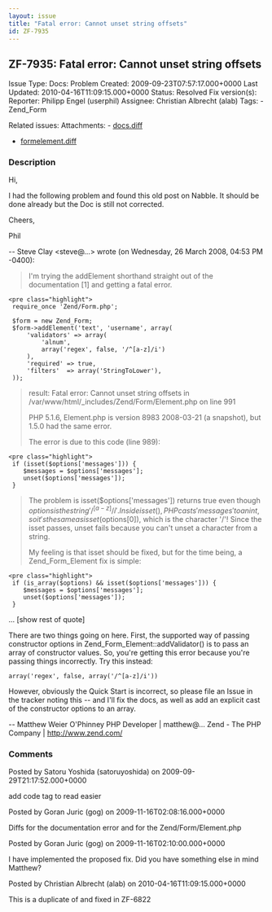 ```yaml
---
layout: issue
title: "Fatal error: Cannot unset string offsets"
id: ZF-7935
---
```


ZF-7935: Fatal error: Cannot unset string offsets
-------------------------------------------------

 Issue Type: Docs: Problem Created: 2009-09-23T07:57:17.000+0000 Last Updated: 2010-04-16T11:09:15.000+0000 Status: Resolved Fix version(s): 
 Reporter:  Philipp Engel (userphil)  Assignee:  Christian Albrecht (alab)  Tags: - Zend\_Form
 
 Related issues: 
 Attachments: - [docs.diff](/issues/secure/attachment/12366/docs.diff)
- [formelement.diff](/issues/secure/attachment/12367/formelement.diff)
 
### Description

Hi,

I had the following problem and found this old post on Nabble. It should be done already but the Doc is still not corrected.

Cheers,

Phil

-- Steve Clay <steve@...> wrote (on Wednesday, 26 March 2008, 04:53 PM -0400):

> I'm trying the addElement shorthand straight out of the documentation [1] and getting a fatal error.

 
    <pre class="highlight">
     require_once 'Zend/Form.php';
    
     $form = new Zend_Form;
     $form->addElement('text', 'username', array(
         'validators' => array(
             'alnum',
             array('regex', false, '/^[a-z]/i')
         ),
         'required' => true,
         'filters'  => array('StringToLower'),
     ));


>

> result: Fatal error: Cannot unset string offsets in /var/www/html/\_includes/Zend/Form/Element.php on line 991
> 
> PHP 5.1.6, Element.php is version 8983 2008-03-21 (a snapshot), but 1.5.0 had the same error.
> 
> The error is due to this code (line 989):

 
    <pre class="highlight">
     if (isset($options['messages'])) {
        $messages = $options['messages'];
        unset($options['messages']);
     }


>

> The problem is isset($options['messages']) returns true even though $options is the string '/^[a-z]/i'. Inside isset(), PHP casts 'messages' to an int, so it's the same as isset($options[0]), which is the character '/'! Since the isset passes, unset fails because you can't unset a character from a string.
> 
> My feeling is that isset should be fixed, but for the time being, a Zend\_Form\_Element fix is simple:

 
    <pre class="highlight">
     if (is_array($options) && isset($options['messages'])) {
        $messages = $options['messages'];
        unset($options['messages']);
     }


... [show rest of quote]

There are two things going on here. First, the supported way of passing constructor options in Zend\_Form\_Element::addValidator() is to pass an array of constructor values. So, you're getting this error because you're passing things incorrectly. Try this instead:

 
    array('regex', false, array('/^[a-z]/i'))


However, obviously the Quick Start is incorrect, so please file an Issue in the tracker noting this -- and I'll fix the docs, as well as add an explicit cast of the constructor options to an array.

-- Matthew Weier O'Phinney PHP Developer | matthew@... Zend - The PHP Company | <http://www.zend.com/>

 

 

### Comments

Posted by Satoru Yoshida (satoruyoshida) on 2009-09-29T21:17:52.000+0000

add code tag to read easier

 

 

Posted by Goran Juric (gog) on 2009-11-16T02:08:16.000+0000

Diffs for the documentation error and for the Zend/Form/Element.php

 

 

Posted by Goran Juric (gog) on 2009-11-16T02:10:00.000+0000

I have implemented the proposed fix. Did you have something else in mind Matthew?

 

 

Posted by Christian Albrecht (alab) on 2010-04-16T11:09:15.000+0000

This is a duplicate of and fixed in ZF-6822

 

 